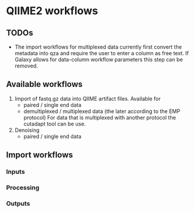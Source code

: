 # QIIME2 workflows

## TODOs

- The import workflows for multiplexed data currently first convert the metadata into qza and require the user to enter a column as free text. If Galaxy allows for data-column workflow parameters this step can be removed.

## Available workflows

1. Import of fastq.gz data into QIIME artifact files. Available for
   - paired / single end data
   - demultiplexed / multiplexed data (the later according to the EMP protocol)
   For data that is multiplexed with another protocol the cutadapt tool can be use.
2. Denoising
   - paired / single end data

## Import workflows

### Inputs

### Processing

### Outputs

